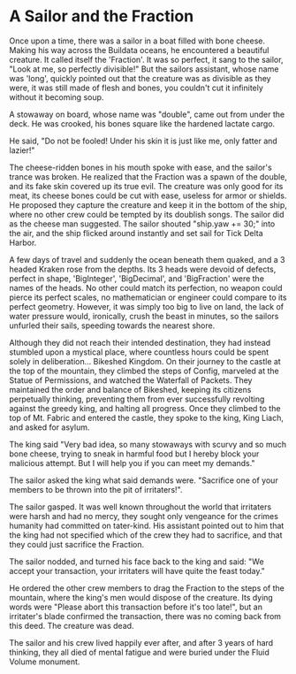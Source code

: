 # A Sailor and the Fraction

Once upon a time, there was a sailor in a boat filled with bone cheese. Making his way across the Buildata oceans, he encountered a beautiful creature. It called itself the 'Fraction'. It was so perfect, it sang to the sailor, "Look at me, so perfectly divisible!" But the sailors assistant, whose name was 'long', quickly pointed out that the creature was as divisible as they were, it was still made of flesh and bones, you couldn't cut it infinitely without it becoming soup.

A stowaway on board, whose name was "double", came out from under the deck. He was crooked, his bones square like the hardened lactate cargo.

He said, "Do not be fooled! Under his skin it is just like me, only fatter and lazier!"

The cheese-ridden bones in his mouth spoke with ease, and the sailor's trance was broken. He realized that the Fraction was a spawn of the double, and its fake skin covered up its true evil. The creature was only good for its meat, its cheese bones could be cut with ease, useless for armor or shields. He proposed they capture the creature and keep it in the bottom of the ship, where no other crew could be tempted by its doublish songs. The sailor did as the cheese man suggested. The sailor shouted "ship.yaw += 30;" into the air, and the ship flicked around instantly and set sail for Tick Delta Harbor.

A few days of travel and suddenly the ocean beneath them quaked, and a 3 headed Kraken rose from the depths. Its 3 heads were devoid of defects, perfect in shape, 'BigInteger', 'BigDecimal', and 'BigFraction' were the names of the heads. No other could match its perfection, no weapon could pierce its perfect scales, no mathematician or engineer could compare to its perfect geometry. However, it was simply too big to live on land, the lack of water pressure would, ironically, crush the beast in minutes, so the sailors unfurled their sails, speeding towards the nearest shore.

Although they did not reach their intended destination, they had instead stumbled upon a mystical place, where countless hours could be spent solely in deliberation... Bikeshed Kingdom. On their journey to the castle at the top of the mountain, they climbed the steps of Config, marveled at the Statue of Permissions, and watched the Waterfall of Packets. They maintained the order and balance of Bikeshed, keeping its citizens perpetually thinking, preventing them from ever successfully revolting against the greedy king, and halting all progress. Once they climbed to the top of Mt. Fabric and entered the castle, they spoke to the king, King Liach, and asked for asylum.

The king said "Very bad idea, so many stowaways with scurvy and so much bone cheese, trying to sneak in harmful food but I hereby block your malicious attempt. But I will help you if you can meet my demands."

The sailor asked the king what said demands were. "Sacrifice one of your members to be thrown into the pit of irritaters!".

The sailor gasped. It was well known throughout the world that irritaters were harsh and had no mercy, they sought only vengeance for the crimes humanity had committed on tater-kind. His assistant pointed out to him that the king had not specified which of the crew they had to sacrifice, and that they could just sacrifice the Fraction.

The sailor nodded, and turned his face back to the king and said: "We accept your transaction, your irritaters will have quite the feast today."

He ordered the other crew members to drag the Fraction to the steps of the mountain, where the king's men would dispose of the creature. Its dying words were "Please abort this transaction before it's too late!", but an irritater's blade confirmed the transaction, there was no coming back from this deed. The creature was dead.

The sailor and his crew lived happily ever after, and after 3 years of hard thinking, they all died of mental fatigue and were buried under the Fluid Volume monument.
